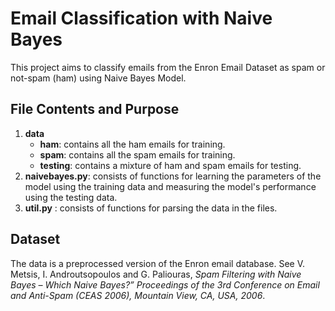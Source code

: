 # Email Classification with Naive Bayes
This project aims to classify emails from the Enron Email Dataset as spam or not-spam (ham) using Naive Bayes Model.

## File Contents and Purpose
1. **data** 
   * **ham**: contains all the ham emails for training.
   * **spam**: contains all the spam emails for training.
   * **testing**: contains a mixture of ham and spam emails for testing.
2. **naivebayes.py**: consists of functions for learning the parameters of the model using the training data and measuring the model's performance using the testing data. 
3. **util.py** : consists of functions for parsing the data in the files.

## Dataset
The data is a preprocessed version of the Enron email database. See V. Metsis, I. Androutsopoulos and G. Paliouras, *Spam Filtering with Naive Bayes – Which Naive Bayes?” Proceedings of the 3rd Conference on Email and Anti-Spam (CEAS 2006), Mountain View, CA, USA, 2006*.

